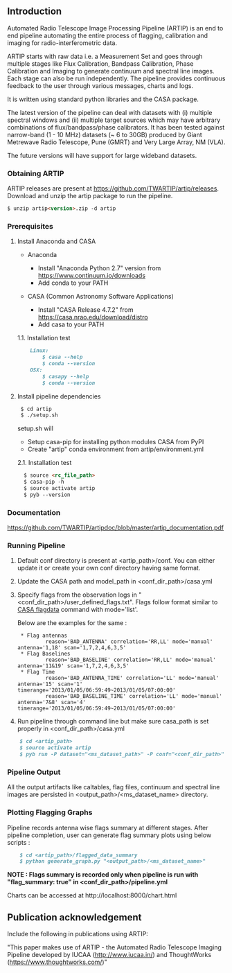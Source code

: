 ## Introduction

Automated Radio Telescope Image Processing Pipeline (ARTIP) is an end to end pipeline automating the entire process of flagging, calibration and imaging for radio-interferometric data.

ARTIP starts with raw data i.e. a Measurement Set and goes through multiple stages like Flux Calibration, Bandpass Calibration, Phase Calibration and Imaging to generate continuum and spectral line images. Each stage can also be run independently. The pipeline provides continuous feedback to the user through various messages, charts and logs.

It is written using standard python libraries and the CASA package.  

The latest version of the pipeline can deal with datasets with (i) multiple spectral windows and (ii) multiple target sources which may have arbitrary combinations of flux/bandpass/phase calibrators.  It has been tested against narrow-band (1 - 10 MHz) datasets (~ 6 to 30GB) produced by Giant Metrewave Radio Telescope, Pune (GMRT) and Very Large Array, NM (VLA). 

The future versions will have support for large wideband datasets.


### Obtaining ARTIP
ARTIP releases are present at https://github.com/TWARTIP/artip/releases. Download and unzip the artip package to run the pipeline.
 ```markdown
 $ unzip artip<version>.zip -d artip
 ```
### Prerequisites
1. Install Anaconda and CASA

    * Anaconda
        * Install "Anaconda Python 2.7" version from https://www.continuum.io/downloads
        * Add conda to your PATH

    * CASA (Common Astronomy Software Applications)
        * Install "CASA Release 4.7.2" from https://casa.nrao.edu/download/distro
        * Add casa to your PATH

     1.1. Installation test
    ```markdown
        Linux:
            $ casa --help
            $ conda --version
        OSX:
            $ casapy --help
            $ conda --version
    ```     
2. Install pipeline dependencies
   ```markdown
    $ cd artip
    $ ./setup.sh
   ```
    setup.sh will
    
      * Setup casa-pip for installing python modules CASA from PyPI
      * Create "artip" conda environment from artip/environment.yml  
    
    2.1. Installation test            
      ```markdown
        $ source <rc_file_path>
        $ casa-pip -h
        $ source activate artip
        $ pyb --version
      ```
### Documentation
https://github.com/TWARTIP/artipdoc/blob/master/artip_documentation.pdf

### Running Pipeline
1. Default conf directory is present at <artip_path>/conf. You can either update it or create your own conf directory having same format.
2. Update the CASA path and model_path in <conf_dir_path>/casa.yml
3. Specify flags from the observation logs in "<conf_dir_path>/user_defined_flags.txt".
    Flags follow format similar to [CASA flagdata](https://casa.nrao.edu/docs/taskref/flagdata-task.html) command with mode='list'.
   
   Below are the examples for the same :
      
        * Flag antennas
                reason='BAD_ANTENNA' correlation='RR,LL' mode='manual' antenna='1,18' scan='1,7,2,4,6,3,5'
        * Flag Baselines
                reason='BAD_BASELINE' correlation='RR,LL' mode='manual' antenna='11&19' scan='1,7,2,4,6,3,5'   
        * Flag Time
                reason='BAD_ANTENNA_TIME' correlation='LL' mode='manual' antenna='15' scan='1' timerange='2013/01/05/06:59:49~2013/01/05/07:00:00'
                reason='BAD_BASELINE_TIME' correlation='LL' mode='manual' antenna='7&8' scan='4' timerange='2013/01/05/06:59:49~2013/01/05/07:00:00'
    
4. Run pipeline through command line but make sure casa_path is set properly in <conf_dir_path>/casa.yml    
```markdown    
    $ cd <artip_path>
    $ source activate artip
    $ pyb run -P dataset="<ms_dataset_path>" -P conf="<conf_dir_path>" -P output="<output_dir>"
```   

### Pipeline Output
All the output artifacts like caltables, flag files, continuum and spectral line images are persisted in <output_path>/<ms_dataset_name> directory.

### Plotting Flagging Graphs
Pipeline records antenna wise flags summary at different stages. After pipeline completion, user can generate flag summary plots using below scripts :
```markdown
    $ cd <artip_path>/flagged_data_summary
    $ python generate_graph.py "<output_path>/<ms_dataset_name>"  
```
**NOTE : Flags summary is recorded only when pipeline is run with "flag_summary: true" in <conf_dir_path>/pipeline.yml**

Charts can be accessed at http://localhost:8000/chart.html

## Publication acknowledgement
Include the following in publications using ARTIP:

"This paper makes use of ARTIP - the Automated Radio Telescope Imaging Pipeline developed by IUCAA (http://www.iucaa.in/) and ThoughtWorks (https://www.thoughtworks.com/)"

